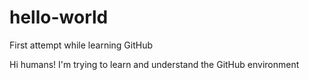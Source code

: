 # hello-world
First attempt while learning GitHub

Hi humans! I'm trying to learn and understand the GitHub environment
